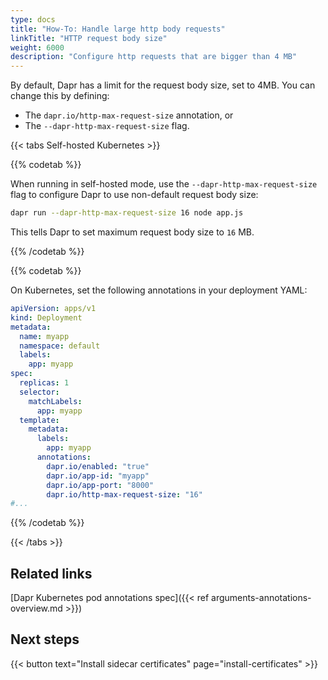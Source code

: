 ```yaml
---
type: docs
title: "How-To: Handle large http body requests"
linkTitle: "HTTP request body size"
weight: 6000
description: "Configure http requests that are bigger than 4 MB"
---
```


By default, Dapr has a limit for the request body size, set to 4MB. You can change this by defining:
- The `dapr.io/http-max-request-size` annotation, or
- The `--dapr-http-max-request-size` flag.

{{< tabs Self-hosted Kubernetes >}}

<!--self hosted-->
{{% codetab %}}

When running in self-hosted mode, use the `--dapr-http-max-request-size` flag to configure Dapr to use non-default request body size:

```bash
dapr run --dapr-http-max-request-size 16 node app.js
```
This tells Dapr to set maximum request body size to `16` MB.

{{% /codetab %}}

<!--kubernetes-->
{{% codetab %}}

On Kubernetes, set the following annotations in your deployment YAML:

```yaml
apiVersion: apps/v1
kind: Deployment
metadata:
  name: myapp
  namespace: default
  labels:
    app: myapp
spec:
  replicas: 1
  selector:
    matchLabels:
      app: myapp
  template:
    metadata:
      labels:
        app: myapp
      annotations:
        dapr.io/enabled: "true"
        dapr.io/app-id: "myapp"
        dapr.io/app-port: "8000"
        dapr.io/http-max-request-size: "16"
#...
```

{{% /codetab %}}

{{< /tabs >}}

## Related links

[Dapr Kubernetes pod annotations spec]({{< ref arguments-annotations-overview.md >}})

## Next steps

{{< button text="Install sidecar certificates" page="install-certificates" >}}